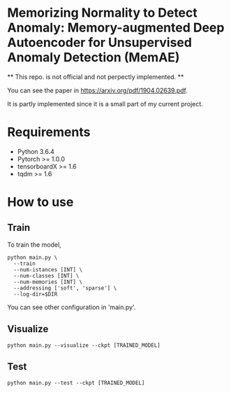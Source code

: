 # Memorizing Normality to Detect Anomaly: Memory-augmented Deep Autoencoder for Unsupervised Anomaly Detection (MemAE)

** This repo. is not official and not perpectly implemented. **

You can see the paper in https://arxiv.org/pdf/1904.02639.pdf.

It is partly implemented since it is a small part of my current project.

# Requirements
* Python 3.6.4
* Pytorch >= 1.0.0
* tensorboardX >= 1.6
* tqdm >= 1.6

# How to use

## Train

To train the model,
```shell
python main.py \
  --train
  --num-istances [INT] \
  --num-classes [INT] \
  --num-memories [INT] \
  --addressing ['soft', 'sparse'] \
  --log-dir=$DIR
```

You can see other configuration in 'main.py'.

## Visualize
```shell
python main.py --visualize --ckpt [TRAINED_MODEL]
```

## Test
```shell
python main.py --test --ckpt [TRAINED_MODEL]
